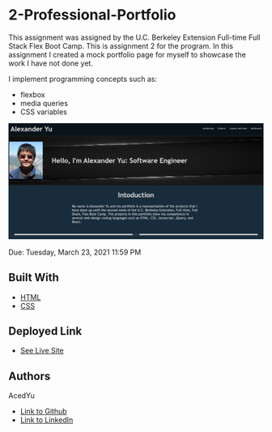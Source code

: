 # 2-Professional-Portfolio
This assignment was assigned by the U.C. Berkeley Extension Full-time Full Stack Flex Boot Camp.
This is assignment 2 for the program. In this assignment I created a mock portfolio page for myself to showcase the work I have not done yet.

I implement programming concepts such as:
- flexbox
- media queries
- CSS variables

![Image](./assets/img/demopic.png)

Due: Tuesday, March 23, 2021 11:59 PM

## Built With

* [HTML](https://developer.mozilla.org/en-US/docs/Web/HTML)
* [CSS](https://developer.mozilla.org/en-US/docs/Web/CSS)

## Deployed Link

* [See Live Site](https://acedyu.github.io/2-Professional-Portfolio/)

## Authors
AcedYu
- [Link to Github](https://github.com/AcedYu)
- [Link to LinkedIn](https://www.linkedin.com/in/alex-yu-3712811b9/)
